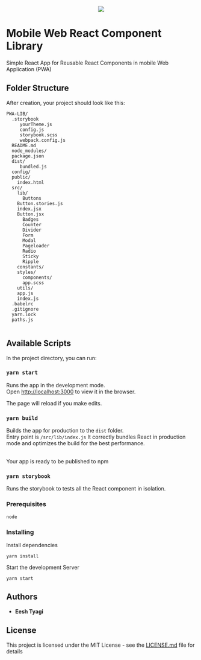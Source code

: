<p align="center">
  <img src="https://res.cloudinary.com/cleartrip/image/upload/h_100/v1551791273/PWALibrary_dchini.png" >
</p>

# Mobile Web React Component Library

Simple React App for Reusable React Components in mobile Web Application (PWA)

## Folder Structure

After creation, your project should look like this:

```
PWA-LIB/
  .storybook
     yourTheme.js
     config.js
     storybook.scss
     webpack.config.js
  README.md
  node_modules/
  package.json
  dist/
     bundled.js
  config/
  public/
    index.html
  src/
    lib/
      Buttons
	Button.stories.js
	index.jsx
	Button.jsx
      Badges
      Counter
      Divider
      Form
      Modal
      Pageloader
      Radio
      Sticky
      Ripple
    constants/
    styles/
      components/
      app.scss
    utils/
    app.js
    index.js
  .babelrc
  .gitignore
  yarn.lock
  paths.js


```

## Available Scripts

In the project directory, you can run:

### `yarn start`

Runs the app in the development mode.<br>
Open [http://localhost:3000](http://localhost:3000) to view it in the browser.

The page will reload if you make edits.<br>

### `yarn build`

Builds the app for production to the `dist` folder.<br>
Entry point is `/src/lib/index.js`
It correctly bundles React in production mode and optimizes the build for the best performance.

<br>
Your app is ready to be published to npm

### `yarn storybook`

Runs the storybook to tests all the React component in isolation.

### Prerequisites

```
node
```

### Installing

Install dependencies

```
yarn install
```

Start the development Server

```
yarn start
```

## Authors

- **Eesh Tyagi**

## License

This project is licensed under the MIT License - see the [LICENSE.md](LICENSE.md) file for details
